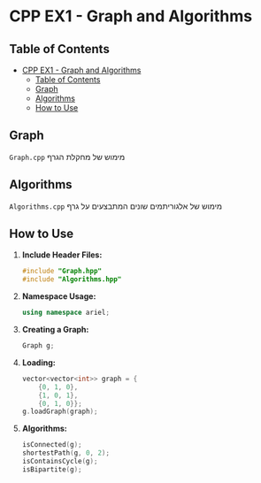 # CPP EX1 - Graph and Algorithms

## Table of Contents

- [CPP EX1 - Graph and Algorithms](#cpp-ex1---graph-and-algorithms)
  - [Table of Contents](#table-of-contents)
  - [Graph](#graph)
  - [Algorithms](#algorithms)
  - [How to Use](#how-to-use)

## Graph

`Graph.cpp` מימוש של מחקלת הגרף

## Algorithms

`Algorithms.cpp` מימוש של אלגוריתמים שונים המתבצעים על גרף

## How to Use

1. **Include Header Files:**

   ```cpp
   #include "Graph.hpp"
   #include "Algorithms.hpp"
   ```

2. **Namespace Usage:**

   ```cpp
   using namespace ariel;
   ```

3. **Creating a Graph:**

   ```cpp
   Graph g;
   ```

4. **Loading:**

   ```cpp
   vector<vector<int>> graph = {
       {0, 1, 0},
       {1, 0, 1},
       {0, 1, 0}};
   g.loadGraph(graph);
   ```

5. **Algorithms:**

   ```cpp
   isConnected(g);
   shortestPath(g, 0, 2);
   isContainsCycle(g);
   isBipartite(g);
   ```

